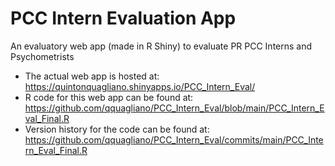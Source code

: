 # PCC Intern Evaluation App
An evaluatory web app (made in R Shiny) to evaluate PR PCC Interns and Psychometrists

- The actual web app is hosted at: https://quintonquagliano.shinyapps.io/PCC_Intern_Eval/
- R code for this web app can be found at: https://github.com/qquagliano/PCC_Intern_Eval/blob/main/PCC_Intern_Eval_Final.R
- Version history for the code can be found at: https://github.com/qquagliano/PCC_Intern_Eval/commits/main/PCC_Intern_Eval_Final.R
